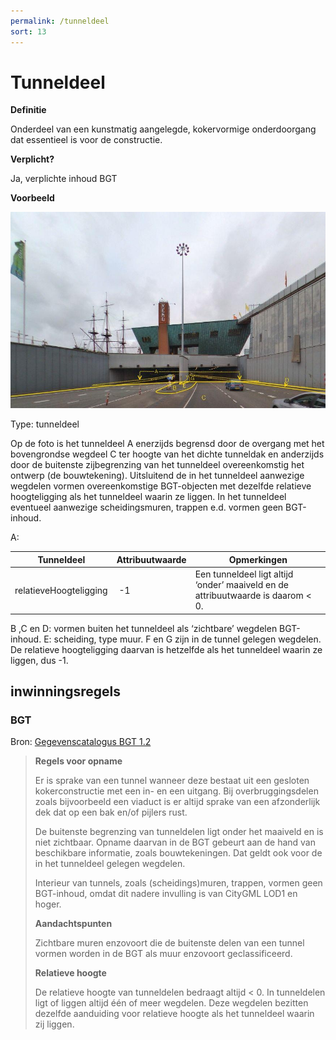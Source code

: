 ```yaml
---
permalink: /tunneldeel
sort: 13
---
```


Tunneldeel
==========

**Definitie**

Onderdeel van een kunstmatig aangelegde, kokervormige onderdoorgang dat
essentieel is voor de constructie.

**Verplicht?** 

Ja, verplichte inhoud BGT

**Voorbeeld**

![Type: tunneldeel](media/4b436458d728a1832f3f02866884a927.jpg)

Type: tunneldeel

Op de foto is het tunneldeel A enerzijds begrensd door de overgang met het
bovengrondse wegdeel C ter hoogte van het dichte tunneldak en anderzijds door de
buitenste zijbegrenzing van het tunneldeel overeenkomstig het ontwerp (de
bouwtekening). Uitsluitend de in het tunneldeel aanwezige wegdelen vormen
overeenkomstige BGT-objecten met dezelfde relatieve hoogteligging als het
tunneldeel waarin ze liggen. In het tunneldeel eventueel aanwezige
scheidingsmuren, trappen e.d. vormen geen BGT-inhoud.

A:

| **Tunneldeel**         | **Attribuutwaarde** | **Opmerkingen**                                                                   |
|------------------------|---------------------|-----------------------------------------------------------------------------------|
| relatieveHoogteligging |  -1                 | Een tunneldeel ligt altijd ‘onder’ maaiveld en de attribuutwaarde is daarom \< 0. |

B ,C en D: vormen buiten het tunneldeel als ‘zichtbare’ wegdelen BGT-inhoud. E:
scheiding, type muur. F en G zijn in de tunnel gelegen wegdelen. De relatieve
hoogteligging daarvan is hetzelfde als het tunneldeel waarin ze liggen, dus -1.

inwinningsregels
----------------

### BGT

Bron: [Gegevenscatalogus BGT
1.2](https://docs.geostandaarden.nl/imgeo/catalogus/bgt/#objectafbakening-tunneldeel)

>   **Regels voor opname**
>   
>   Er is sprake van een tunnel wanneer deze bestaat uit een gesloten
>   kokerconstructie met een in- en een uitgang. Bij overbruggingsdelen zoals
>   bijvoorbeeld een viaduct is er altijd sprake van een afzonderlijk dek dat op
>   een bak en/of pijlers rust.
>   
>   De buitenste begrenzing van tunneldelen ligt onder het maaiveld en is niet
>   zichtbaar. Opname daarvan in de BGT gebeurt aan de hand van beschikbare
>   informatie, zoals bouwtekeningen. Dat geldt ook voor de in het tunneldeel
>   gelegen wegdelen.
>   
>   Interieur van tunnels, zoals (scheidings)muren, trappen, vormen geen
>   BGT-inhoud, omdat dit nadere invulling is van CityGML LOD1 en hoger.
>   
>   **Aandachtspunten**
>   
>   Zichtbare muren enzovoort die de buitenste delen van een tunnel vormen
>   worden in de BGT als muur enzovoort geclassificeerd.
>   
>   **Relatieve hoogte**
>   
>   De relatieve hoogte van tunneldelen bedraagt altijd \< 0. In tunneldelen
>   ligt of liggen altijd één of meer wegdelen. Deze wegdelen bezitten dezelfde
>   aanduiding voor relatieve hoogte als het tunneldeel waarin zij liggen.
